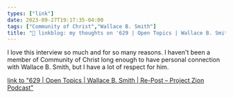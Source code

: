 ```yaml
---
types: ["link"]
date: 2023-09-27T19:17:35-04:00
tags: ["Community of Christ","Wallace B. Smith"]
title: "🔗 linkblog: my thoughts on '629 | Open Topics | Wallace B. Smith | Re-Post – Project Zion Podcast'"
---
```

I love this interview so much and for so many reasons. I haven't been a member of Community of Christ long enough to have personal connection with Wallace B. Smith, but I have a lot of respect for him.

[link to "629 | Open Topics | Wallace B. Smith | Re-Post – Project Zion Podcast"](https://www.projectzionpodcast.org/podcast/629-wallace-b-smith-re-post/)
